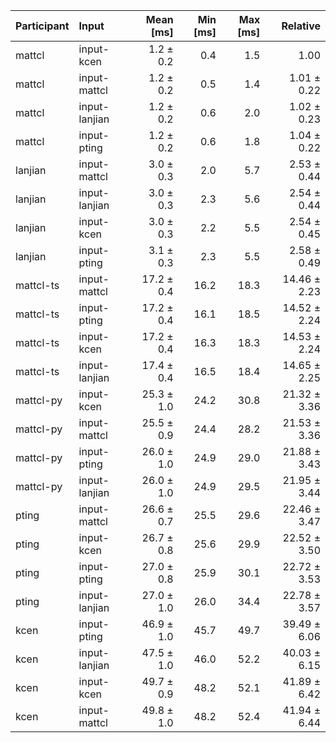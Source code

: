 | Participant | Input | Mean [ms] | Min [ms] | Max [ms] | Relative |
|:---|:---|---:|---:|---:|---:|
| mattcl | input-kcen | 1.2 ± 0.2 | 0.4 | 1.5 | 1.00 |
| mattcl | input-mattcl | 1.2 ± 0.2 | 0.5 | 1.4 | 1.01 ± 0.22 |
| mattcl | input-lanjian | 1.2 ± 0.2 | 0.6 | 2.0 | 1.02 ± 0.23 |
| mattcl | input-pting | 1.2 ± 0.2 | 0.6 | 1.8 | 1.04 ± 0.22 |
| lanjian | input-mattcl | 3.0 ± 0.3 | 2.0 | 5.7 | 2.53 ± 0.44 |
| lanjian | input-lanjian | 3.0 ± 0.3 | 2.3 | 5.6 | 2.54 ± 0.44 |
| lanjian | input-kcen | 3.0 ± 0.3 | 2.2 | 5.5 | 2.54 ± 0.45 |
| lanjian | input-pting | 3.1 ± 0.3 | 2.3 | 5.5 | 2.58 ± 0.49 |
| mattcl-ts | input-mattcl | 17.2 ± 0.4 | 16.2 | 18.3 | 14.46 ± 2.23 |
| mattcl-ts | input-pting | 17.2 ± 0.4 | 16.1 | 18.5 | 14.52 ± 2.24 |
| mattcl-ts | input-kcen | 17.2 ± 0.4 | 16.3 | 18.3 | 14.53 ± 2.24 |
| mattcl-ts | input-lanjian | 17.4 ± 0.4 | 16.5 | 18.4 | 14.65 ± 2.25 |
| mattcl-py | input-kcen | 25.3 ± 1.0 | 24.2 | 30.8 | 21.32 ± 3.36 |
| mattcl-py | input-mattcl | 25.5 ± 0.9 | 24.4 | 28.2 | 21.53 ± 3.36 |
| mattcl-py | input-pting | 26.0 ± 1.0 | 24.9 | 29.0 | 21.88 ± 3.43 |
| mattcl-py | input-lanjian | 26.0 ± 1.0 | 24.9 | 29.5 | 21.95 ± 3.44 |
| pting | input-mattcl | 26.6 ± 0.7 | 25.5 | 29.6 | 22.46 ± 3.47 |
| pting | input-kcen | 26.7 ± 0.8 | 25.6 | 29.9 | 22.52 ± 3.50 |
| pting | input-pting | 27.0 ± 0.8 | 25.9 | 30.1 | 22.72 ± 3.53 |
| pting | input-lanjian | 27.0 ± 1.0 | 26.0 | 34.4 | 22.78 ± 3.57 |
| kcen | input-pting | 46.9 ± 1.0 | 45.7 | 49.7 | 39.49 ± 6.06 |
| kcen | input-lanjian | 47.5 ± 1.0 | 46.0 | 52.2 | 40.03 ± 6.15 |
| kcen | input-kcen | 49.7 ± 0.9 | 48.2 | 52.1 | 41.89 ± 6.42 |
| kcen | input-mattcl | 49.8 ± 1.0 | 48.2 | 52.4 | 41.94 ± 6.44 |
